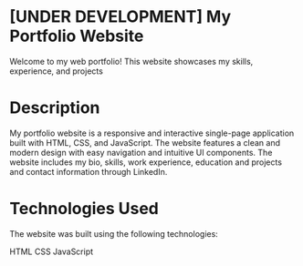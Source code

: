 # [UNDER DEVELOPMENT] My Portfolio Website

Welcome to my web portfolio! This website showcases my skills, experience, and projects

# Description


My portfolio website is a responsive and interactive single-page application built with HTML, CSS, and JavaScript. The website features a clean and modern design with easy navigation and intuitive UI components. The website includes my bio, skills, work experience, education and projects and contact information through LinkedIn.

# Technologies Used

The website was built using the following technologies:

HTML
CSS
JavaScript
